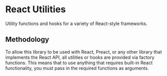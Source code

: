 # React Utilities

Utility functions and hooks for a variety of React-style frameworks.

## Methodology

To allow this library to be used with React, Preact, or any other library that
implements the React API, all utilities or hooks are provided via factory
functions. This means that to use anything that requires built-in React
functionality, you must pass in the required functions as arguments.
